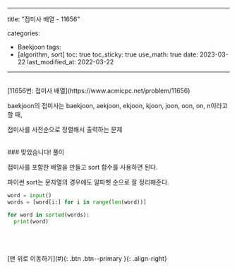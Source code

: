 
---
title:  "접미사 배열 - 11656" 

categories:
  - Baekjoon
tags:
  - [algorithm, sort]
toc: true
toc_sticky: true
use_math: true
date: 2023-03-22
last_modified_at: 2022-03-22
---

<br/>
[11656번: 접미사 배열](https://www.acmicpc.net/problem/11656)

baekjoon의 접미사는 baekjoon, aekjoon, ekjoon, kjoon, joon, oon, on, n이라고 할 때, 

접미사를 사전순으로 정렬해서 출력하는 문제


<br/>  
### 맞았습니다! 풀이

접미사를 포함한 배열을 만들고 sort 함수를 사용하면 된다. 

파이썬 sort는 문자열의 경우에도 알파벳 순으로 잘 정리해준다. 

```python
word = input()
words = [word[i:] for i in range(len(word))]

for word in sorted(words):
  print(word)
```


  <br/>   
<br/><br/>
[맨 위로 이동하기](#){: .btn .btn--primary }{: .align-right}
